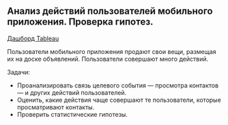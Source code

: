## Анализ действий пользователей мобильного приложения. Проверка гипотез.

[Дашборд Tableau](https://public.tableau.com/profile/mikhail.d7587#!/vizhome/Final_16084639193440/Dashboard)

Пользователи мобильного приложения продают свои вещи, размещая их на доске объявлений. Пользователи совершают много действий.

Задачи:

- Проанализировать связь целевого события — просмотра контактов — и других действий пользователей.
- Оценить, какие действия чаще совершают те пользователи, которые просматривают контакты.
- Проверить статистические гипотезы.
